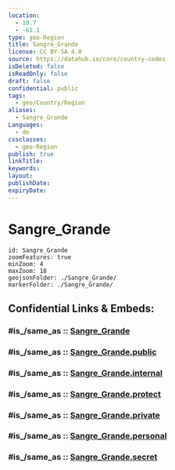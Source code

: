```yaml
---
location:
  - 10.7
  - -61.1
type: geo-Region
title: Sangre_Grande
license: CC BY-SA 4.0
source: https://datahub.io/core/country-codes
isDeleted: false
isReadOnly: false
draft: false
confidential: public
tags:
  - geo/Country/Region
aliases:
  - Sangre_Grande
Languages:
  - de
cssclasses:
  - geo-Region
publish: true
linkTitle:
keywords:
layout:
publishDate:
expiryDate:
---
```


# Sangre_Grande

```leaflet
id: Sangre_Grande
zoomFeatures: true 
minZoom: 4 
maxZoom: 18
geojsonFolder: ./Sangre_Grande/
markerFolder: ./Sangre_Grande/
```


## Confidential Links & Embeds: 

### #is_/same_as :: [Sangre_Grande](/_Standards/Earth/Continent/America~Caribbean/Trinidad_and_Tobago~Islands/Regions~Trinidad-Tobago/Sangre_Grande.md) 

### #is_/same_as :: [Sangre_Grande.public](/_public/Earth/Continent/America~Caribbean/Trinidad_and_Tobago~Islands/Regions~Trinidad-Tobago/Sangre_Grande.public.md) 

### #is_/same_as :: [Sangre_Grande.internal](/_internal/Earth/Continent/America~Caribbean/Trinidad_and_Tobago~Islands/Regions~Trinidad-Tobago/Sangre_Grande.internal.md) 

### #is_/same_as :: [Sangre_Grande.protect](/_protect/Earth/Continent/America~Caribbean/Trinidad_and_Tobago~Islands/Regions~Trinidad-Tobago/Sangre_Grande.protect.md) 

### #is_/same_as :: [Sangre_Grande.private](/_private/Earth/Continent/America~Caribbean/Trinidad_and_Tobago~Islands/Regions~Trinidad-Tobago/Sangre_Grande.private.md) 

### #is_/same_as :: [Sangre_Grande.personal](/_personal/Earth/Continent/America~Caribbean/Trinidad_and_Tobago~Islands/Regions~Trinidad-Tobago/Sangre_Grande.personal.md) 

### #is_/same_as :: [Sangre_Grande.secret](/_secret/Earth/Continent/America~Caribbean/Trinidad_and_Tobago~Islands/Regions~Trinidad-Tobago/Sangre_Grande.secret.md)

